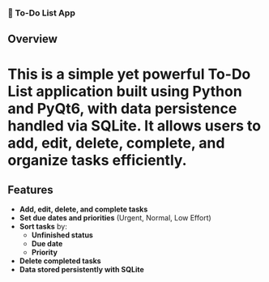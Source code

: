 ### 📝 To-Do List App  
## Overview

# This is a simple yet powerful To-Do List application built using Python and PyQt6, with data persistence handled via SQLite. It allows users to add, edit, delete, complete, and organize tasks efficiently.

##  Features  
-  **Add, edit, delete, and complete tasks**  
-  **Set due dates and priorities** (Urgent, Normal, Low Effort)  
-  **Sort tasks** by:  
    -  **Unfinished status**  
    -  **Due date**  
    -  **Priority**  
-  **Delete completed tasks**  
-  **Data stored persistently with SQLite**
